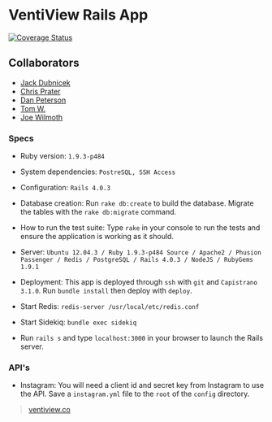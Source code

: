 # VentiView Rails App

[![Coverage Status](https://coveralls.io/repos/dbcfoxes2014/free_candy/badge.png)](https://coveralls.io/r/dbcfoxes2014/free_candy)

## Collaborators
- [Jack Dubnicek](https://github.com/jdubnicek)
- [Chris Prater](https://github.com/cprater)
- [Dan Peterson](https://github.com/DanJP-)
- [Tom W.](https://github.com/To-mos)
- [Joe Wilmoth](http://github.com/jbwilmoth)

### Specs

* Ruby version: ```1.9.3-p484```

* System dependencies: ```PostreSQL, SSH Access```

* Configuration: ```Rails 4.0.3```

* Database creation: Run ```rake db:create``` to build the database. Migrate the tables with the ```rake db:migrate``` command.

* How to run the test suite: Type ```rake``` in your console to run the tests and ensure the application is working as it should.

* Server: ```Ubuntu 12.04.3 / Ruby 1.9.3-p484 Source / Apache2 / Phusion Passenger / Redis / PostgreSQL / Rails 4.0.3 / NodeJS / RubyGems 1.9.1```

* Deployment: This app is deployed through ```ssh``` with ```git``` and ```Capistrano 3.1.0```. Run ```bundle install``` then deploy with ```deploy```.

* Start Redis: ```redis-server /usr/local/etc/redis.conf```

* Start Sidekiq: ```bundle exec sidekiq``` 

* Run ```rails s``` and type ```localhost:3000``` in your browser to launch the Rails server.

### API's

* Instagram: You will need a client id and secret key from Instagram to use the API. Save a ```instagram.yml``` file to the ```root``` of the ```config``` directory.


> [ventiview.co](http://ventiview.co)
